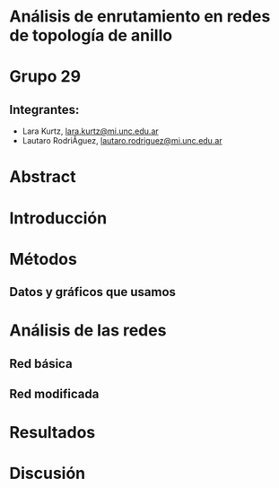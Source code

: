 # Análisis de enrutamiento en redes de topología de anillo

# Grupo 29

## Integrantes:

- Lara Kurtz, lara.kurtz@mi.unc.edu.ar
- Lautaro RodriÂ­guez, lautaro.rodriguez@mi.unc.edu.ar

# Abstract

# Introducción

# Métodos

## Datos y gráficos que usamos

# Análisis de las redes

## Red básica

## Red modificada

# Resultados

# Discusión
